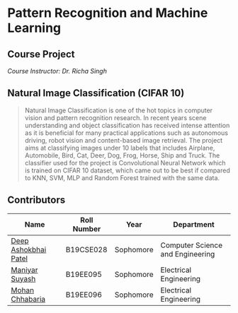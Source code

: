 # Pattern Recognition and Machine Learning 
## Course Project

_Course Instructor: Dr. Richa Singh_

## Natural Image Classification (CIFAR 10)

> Natural Image Classification is one of the hot topics in computer vision and pattern recognition research. In recent years scene understanding and object classification has received intense attention as it is beneficial for many practical applications such as autonomous driving, robot vision and content-based image retrieval.
> The project aims at classifying images under 10 labels that includes Airplane, Automobile, Bird, Cat, Deer, Dog, Frog, Horse, Ship and Truck.
> The classifier used for the project is Convolutional Neural Network which is trained on CIFAR 10 dataset, which came out to be best if compared to KNN, SVM, MLP and Random Forest trained with the same data.

## Contributors

| Name                                            | Roll Number | Year      | Department             |
| ----------------------------------------------- | ----------- | --------- | ---------------------- |
| [Deep Ashokbhai Patel](https://github.com/DeepPatel10) | B19CSE028   | Sophomore | Computer Science and Engineering |
| [Maniyar Suyash](https://github.com/SuyashManiyar)    | B19EE095    | Sophomore | Electrical Engineering |
| [Mohan Chhabaria](https://github.com/MohanChhabaria)    | B19EE096    | Sophomore | Electrical Engineering |
